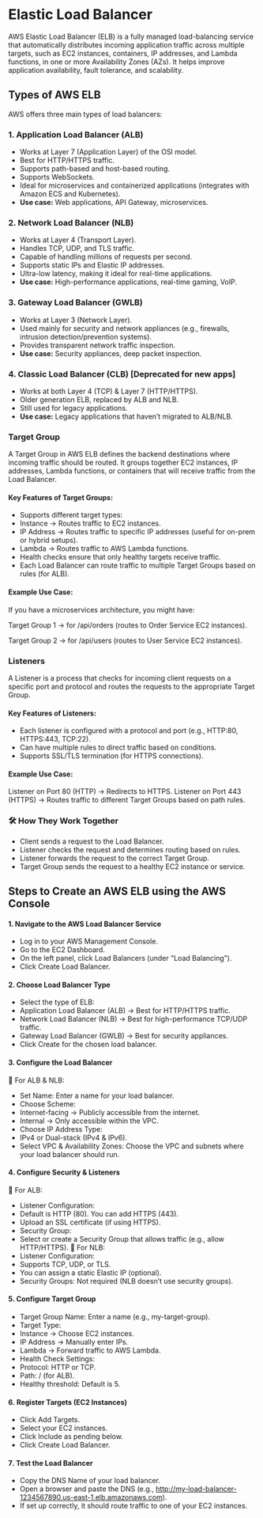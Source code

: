 # Elastic Load Balancer

AWS Elastic Load Balancer (ELB) is a fully managed load-balancing service that automatically distributes incoming application traffic across multiple targets, such as EC2 instances, containers, IP addresses,
and Lambda functions, in one or more Availability Zones (AZs). It helps improve application availability, fault tolerance, and scalability.

## Types of AWS ELB
AWS offers three main types of load balancers:

### 1. Application Load Balancer (ALB)
- Works at Layer 7 (Application Layer) of the OSI model.
- Best for HTTP/HTTPS traffic.
- Supports path-based and host-based routing.
- Supports WebSockets.
- Ideal for microservices and containerized applications (integrates with Amazon ECS and Kubernetes).
- **Use case:** Web applications, API Gateway, microservices.

### 2. Network Load Balancer (NLB)
- Works at Layer 4 (Transport Layer).
- Handles TCP, UDP, and TLS traffic.
- Capable of handling millions of requests per second.
- Supports static IPs and Elastic IP addresses.
- Ultra-low latency, making it ideal for real-time applications.
- **Use case:** High-performance applications, real-time gaming, VoIP.

### 3. Gateway Load Balancer (GWLB)
- Works at Layer 3 (Network Layer).
- Used mainly for security and network appliances (e.g., firewalls, intrusion detection/prevention systems).
- Provides transparent network traffic inspection.
- **Use case:** Security appliances, deep packet inspection.

### 4. Classic Load Balancer (CLB) [Deprecated for new apps]
- Works at both Layer 4 (TCP) & Layer 7 (HTTP/HTTPS).
- Older generation ELB, replaced by ALB and NLB.
- Still used for legacy applications.
- **Use case:** Legacy applications that haven’t migrated to ALB/NLB.

### Target Group
A Target Group in AWS ELB defines the backend destinations where incoming traffic should be routed. It groups together EC2 instances, IP addresses, Lambda functions, or containers that will receive traffic from the Load Balancer.

#### Key Features of Target Groups:

- Supports different target types:
- Instance → Routes traffic to EC2 instances.
- IP Address → Routes traffic to specific IP addresses (useful for on-prem or hybrid setups).
- Lambda → Routes traffic to AWS Lambda functions.
- Health checks ensure that only healthy targets receive traffic.
- Each Load Balancer can route traffic to multiple Target Groups based on rules (for ALB).

#### Example Use Case:
If you have a microservices architecture, you might have:

Target Group 1 → for /api/orders (routes to Order Service EC2 instances).

Target Group 2 → for /api/users (routes to User Service EC2 instances).

### Listeners
A Listener is a process that checks for incoming client requests on a specific port and protocol and routes the requests to the appropriate Target Group.

#### Key Features of Listeners:

- Each listener is configured with a protocol and port (e.g., HTTP:80, HTTPS:443, TCP:22).
- Can have multiple rules to direct traffic based on conditions.
- Supports SSL/TLS termination (for HTTPS connections).
  
#### Example Use Case:

Listener on Port 80 (HTTP) → Redirects to HTTPS.
Listener on Port 443 (HTTPS) → Routes traffic to different Target Groups based on path rules.

### 🛠 How They Work Together
- Client sends a request to the Load Balancer.
- Listener checks the request and determines routing based on rules.
- Listener forwards the request to the correct Target Group.
- Target Group sends the request to a healthy EC2 instance or service.

## Steps to Create an AWS ELB using the AWS Console

#### 1️. Navigate to the AWS Load Balancer Service
- Log in to your AWS Management Console.
- Go to the EC2 Dashboard.
- On the left panel, click Load Balancers (under "Load Balancing").
- Click Create Load Balancer.
  
#### 2. Choose Load Balancer Type
- Select the type of ELB:
- Application Load Balancer (ALB) → Best for HTTP/HTTPS traffic.
- Network Load Balancer (NLB) → Best for high-performance TCP/UDP traffic.
- Gateway Load Balancer (GWLB) → Best for security appliances.
- Click Create for the chosen load balancer.

#### 3. Configure the Load Balancer
🔹 For ALB & NLB:
- Set Name: Enter a name for your load balancer.
- Choose Scheme:
- Internet-facing → Publicly accessible from the internet.
- Internal → Only accessible within the VPC.
- Choose IP Address Type:
- IPv4 or Dual-stack (IPv4 & IPv6).
- Select VPC & Availability Zones: Choose the VPC and subnets where your load balancer should run.

#### 4️. Configure Security & Listeners
🔹 For ALB:
- Listener Configuration:
- Default is HTTP (80). You can add HTTPS (443).
- Upload an SSL certificate (if using HTTPS).
- Security Group:
- Select or create a Security Group that allows traffic (e.g., allow HTTP/HTTPS).
🔹 For NLB:
- Listener Configuration:
- Supports TCP, UDP, or TLS.
- You can assign a static Elastic IP (optional).
- Security Groups: Not required (NLB doesn’t use security groups).
  
#### 5️. Configure Target Group
- Target Group Name: Enter a name (e.g., my-target-group).
- Target Type:
- Instance → Choose EC2 instances.
- IP Address → Manually enter IPs.
- Lambda → Forward traffic to AWS Lambda.
- Health Check Settings:
- Protocol: HTTP or TCP.
- Path: / (for ALB).
- Healthy threshold: Default is 5.
  
#### 6️. Register Targets (EC2 Instances)
- Click Add Targets.
- Select your EC2 instances.
- Click Include as pending below.
- Click Create Load Balancer.
  
#### 7️. Test the Load Balancer
- Copy the DNS Name of your load balancer.
- Open a browser and paste the DNS (e.g., http://my-load-balancer-1234567890.us-east-1.elb.amazonaws.com).
- If set up correctly, it should route traffic to one of your EC2 instances.

